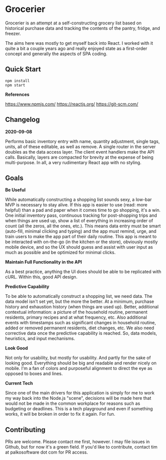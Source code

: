 # Grocerier

Grocerier is an attempt at a self-constructing grocery list based on historical purchase
data and tracking the contents of the pantry, fridge, and freezer.

The aims here was mostly to get myself back into React. I worked with it quite a bit
a couple years ago and really enjoyed state as a first-order concept and generally
the aspects of SPA coding.

## Quick Start 

```
npm install 
npm start
```

**References**

https://www.npmjs.com/
https://reactjs.org/
https://git-scm.com/

## Changelog

**2020-09-08**

Performs basic inventory entry with name, quantity adjustment, single tags, units, all
of these editable, as well as remove. A single router in the server doubles as the
data access layer. The client event handlers make the API calls. Basically, layers
are compacted for brevity at the expense of being multi-purpose. In all, a very
rudimentary React app with no styling.

## Goals

**Be Useful**

While automatically constructing a shopping list sounds sexy, a low-bar MVP is
necessary to stay alive. If this app is easier to use (read: more helpful) than
a pad and paper when it comes time to go shopping, it's a win. One initial inventory pass,
continuous tracking for post-shopping trips and when things are used up, show
a list of everything in increasing order of count (all the zeros, all the ones, etc.).
This means data entry must be smart (auto-fill, minimal clicking and typing) and
the app must remind, urge, and train users to make the app part of their daily routine.
This app is meant to be interacted with on-the-go (in the kitchen or the store),
obviously mostly mobile device, and so the UX should guess and assist with user
input as much as possible and be optimized for minimal clicks.

**Maintain Full Functionality in the API**

As a best practice, anything the UI does should be able to be replicated with cURL.
Within this, good API design.

**Predictive Capability**

To be able to automatically construct a shopping list, we need data. The data model
isn't set yet, but the more the better. At a minimum, purchase history and exhaustion
history (when things are used up). Better, additional contextual information: a picture
of the household routine, permanent residents, primary recipes and at what frequency, etc.
Also additional events with timestamps such as significant changes in household routine,
added or removed permanent residents, diet changes, etc. We also need corrective
data once the predictive capability is reached. So, data models, heuristics, and input
mechanisms.

**Look Good**

Not only for usability, but mostly for usability. And partly for the sake of looking good.
Everything should be big and readable and render nicely on mobile. I'm a fan
of colors and purposeful alignment to direct the eye as opposed to boxes and lines.

**Current Tech**

Since one of the main drivers for this application is simply for me to work my way
back into the Node.js "scene", decisions will be made here that would not be made
in the common workplace for reasons such as budgeting or deadlines. This is a tech
playground and even if something works, it will be broken in order to fix it again. For fun.

## Contributing

PRs are welcome. Please contact me first, however. I may file issues in Github, but for
now it's a green field. If you'd like to contribute, contact tim at palkosoftware dot
com for PR access.

